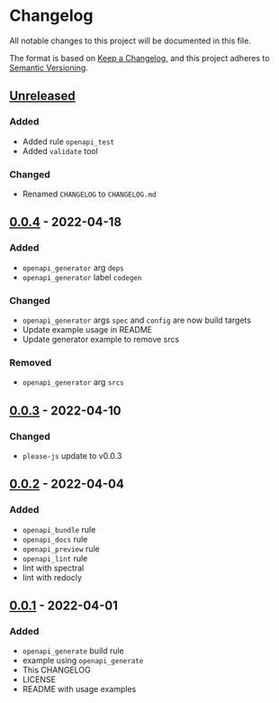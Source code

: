 # Changelog
All notable changes to this project will be documented in this file.

The format is based on [Keep a Changelog](https://keepachangelog.com/en/1.0.0/),
and this project adheres to [Semantic Versioning](https://semver.org/spec/v2.0.0.html).

## [Unreleased]
### Added
- Added rule `openapi_test`
- Added `validate` tool

### Changed
- Renamed `CHANGELOG` to `CHANGELOG.md`

## [0.0.4] - 2022-04-18
### Added
- `openapi_generator` arg `deps`
- `openapi_generator` label `codegen`

### Changed
- `openapi_generator` args `spec` and `config` are now build targets
- Update example usage in README
- Update generator example to remove srcs

### Removed
- `openapi_generator` arg `srcs`

## [0.0.3] - 2022-04-10
### Changed
- `please-js` update to v0.0.3

## [0.0.2] - 2022-04-04
### Added
- `openapi_bundle` rule
- `openapi_docs` rule
- `openapi_preview` rule
- `openapi_lint` rule
- lint with spectral
- lint with redocly

## [0.0.1] - 2022-04-01
### Added
- `openapi_generate` build rule
- example using `openapi_generate`
- This CHANGELOG
- LICENSE
- README with usage examples

[Unreleased]: https://github.com/andrew-womeldorf/please-openapi-rules/compare/v0.0.4...HEAD
[0.0.4]: https://github.com/andrew-womeldorf/please-openapi-rules/compare/v0.0.3...v0.0.4
[0.0.3]: https://github.com/andrew-womeldorf/please-openapi-rules/compare/v0.0.2...v0.0.3
[0.0.2]: https://github.com/andrew-womeldorf/please-openapi-rules/compare/v0.0.1...v0.0.2
[0.0.1]: https://github.com/andrew-womeldorf/please-openapi-rules/releases/tag/v0.0.1
